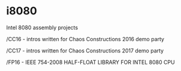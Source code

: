 # i8080
Intel 8080 assembly projects

/CC16 - intros written for Chaos Constructions 2016 demo party

/CC17 - intros written for Chaos Constructions 2017 demo party

/FP16 - IEEE 754-2008 HALF-FLOAT LIBRARY FOR INTEL 8080 CPU
